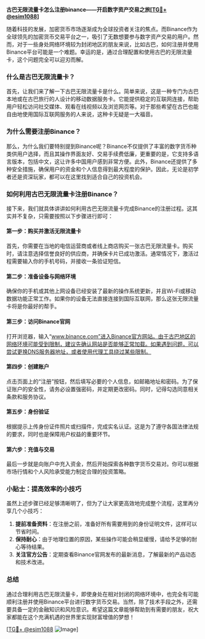 **古巴无限流量卡怎么注册binance——开启数字资产交易之旅[[TG💪+ @esim1088](https://t.me/s/esim1088)]**

随着科技的发展，加密货币市场逐渐成为全球投资者关注的焦点。而Binance作为全球领先的加密货币交易平台之一，吸引了无数想要参与数字资产交易的用户。然而，对于一些身处网络环境较为封闭地区的朋友来说，比如古巴，如何注册并使用Binance平台可能是一个难题。幸运的是，通过合理配置和使用古巴的无限流量卡，这个问题完全可以迎刃而解。

### 什么是古巴无限流量卡？

首先，让我们来了解一下古巴无限流量卡是什么。简单来说，这是一种专门为古巴本地或在古巴旅行的人设计的移动数据服务卡。它能提供稳定的互联网连接，帮助用户轻松访问社交媒体、观看在线视频以及浏览网页等。对于那些希望在古巴也能自由地使用国际互联网服务的人来说，这种卡无疑是一大福音。

### 为什么需要注册Binance？

那么，为什么我们要特别提到Binance呢？Binance不仅提供了丰富的数字货币种类供用户选择，而且其操作界面友好、交易手续费低廉，更重要的是，它支持多语言版本，包括中文，这让许多中国用户感到非常方便。此外，Binance还提供了多种安全措施，确保用户的资金和个人信息得到最大程度的保护。因此，无论是初学者还是资深玩家，都可以在这里找到适合自己的投资机会。

### 如何利用古巴无限流量卡注册Binance？

接下来，我们就具体讲讲如何利用古巴无限流量卡完成Binance的注册过程。这其实并不复杂，只需要按照以下步骤进行即可：

#### 第一步：购买并激活无限流量卡

首先，你需要在当地的电信运营商或者线上商店购买一张古巴无限流量卡。购买时，请注意选择信誉良好的供应商，并确保卡片已成功激活。通常情况下，激活过程需要输入你的手机号码，并接收一条验证短信。

#### 第二步：准备设备与网络环境

确保你的手机或其他上网设备已经安装了最新的操作系统更新，并且Wi-Fi或移动数据功能正常工作。如果你的设备无法直接连接到国际互联网，那么这张无限流量卡将是你最好的帮手。

#### 第三步：访问Binance官网

打开浏览器，输入“www.binance.com”进入Binance官方网站。由于古巴地区的网络环境可能受到限制，建议先确认网站是否能够正常加载。如果遇到问题，可以尝试更换DNS服务器地址，或者使用代理工具绕过某些限制。

#### 第四步：创建账户

点击页面上的“注册”按钮，然后填写必要的个人信息，如邮箱地址和密码。为了保证账户的安全性，请务必设置强密码，并定期更改密码。同时，记得勾选同意相关条款和服务协议。

#### 第五步：身份验证

根据提示上传身份证件照片或扫描件，完成实名认证。这是为了遵守各国法律法规的要求，同时也是保障用户权益的重要环节。

#### 第六步：充值与交易

最后一步就是向账户中充入资金，然后开始探索各种数字货币交易对。你可以根据市场行情和个人风险承受能力制定合理的投资策略。

### 小贴士：提高效率的小技巧

虽然上述步骤已经足够清晰明了，但为了让大家更高效地完成整个流程，这里再分享几个小技巧：

1. **提前准备资料**：在注册之前，准备好所有需要用到的身份证明文件，这样可以节省时间。
2. **保持耐心**：由于地理位置的原因，某些操作可能会稍显缓慢，请给予足够的耐心等待结果。
3. **关注官方公告**：定期查看Binance官网发布的最新消息，了解最新的产品动态和技术改进。

### 总结

通过合理利用古巴无限流量卡，即使身处在相对封闭的网络环境中，也完全有可能顺利注册并使用Binance平台进行数字货币交易。当然，除了技术手段之外，还需要具备一定的金融知识和风险意识。希望这篇文章能够帮助到有需要的朋友，祝大家都能在这个充满机遇的世界里实现财富增值的梦想！

[[TG💪+ @esim1088](https://t.me/s/esim1088) ![Image](https://i.postimg.cc/4NQfJmqS/Snipaste-2025-05-13-00-14-12.png)]